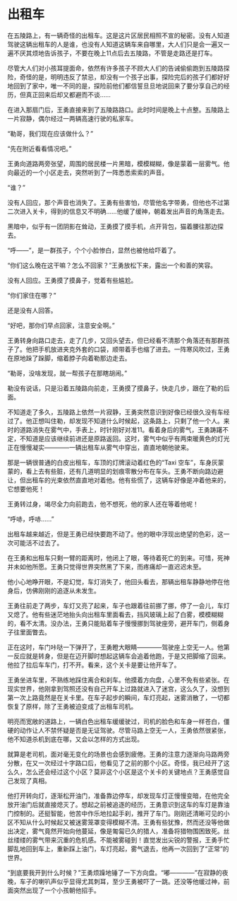 # 出租车
<div class="story">
在五陵路上，有一辆奇怪的出租车。这是这片区居民相照不宣的秘密。没有人知道驾驶这辆出租车的人是谁，也没有人知道这辆车来自哪里，大人们只是会一遍又一遍不厌其烦地告诉孩子，不要在晚上11点后去五陵路，不管是走路还是打车。

尽管大人们对小孩耳提面命，依然有许多孩子不顾大人们的告诫偷偷跑到五陵路探险，奇怪的是，明明违反了禁忌，却没有一个孩子出事，探险完后的孩子们都好好地回到了家中，唯一不同的是，探险前他们都信誓旦旦地说回来了要分享自己的经历，但真正回来后却又都避而不谈……

在进入那扇门后，王勇直接来到了五陵路路口。此时时间是晚上十点整。五陵路上一片寂静，偶尔经过一两辆高速行驶的私家车。

“勒哥，我们现在应该做什么？”

“先在附近看看情况吧。”

王勇向道路两旁张望，周围的居民楼一片黑暗，模模糊糊，像是蒙着一层雾气。他向最近的一个小区走去，突然听到了一阵悉悉索索的声音。

“谁？”

没有人回应，那个声音也消失了。王勇有些害怕，尽管他名字带勇，但他也不过第二次进入关卡，得到的信息又不明确……他缓了缓神，朝着发出声音的角落走去。

黑暗中，似乎有一团阴影在耸动，王勇摸了摸手机，点开背包，猫着腰往那边探去。

“呼——”，是一群孩子，个个小脸惨白，显然也被他给吓着了。

“你们这么晚在这干嘛？怎么不回家？”王勇放松下来，露出一个和善的笑容。

没有人回应。王勇摸了摸鼻子，觉着有些尴尬。

“你们家住在哪？”

还是没有人回答。

“好吧，那你们早点回家，注意安全啊。”

王勇转身向路口走去，走了几步，又回头望去，但已经看不清那个角落还有那群孩子了。他把手机放进夹克外套的口袋，顺带着手也缩了进去。一阵寒风吹过，王勇在原地跺了跺脚，缩着脖子向着勒那边走去。

“勒哥，没啥发现，就一帮孩子在那瞎胡闹。”

勒没有说话，只是沿着五陵路向前走，王勇摸了摸鼻子，快走几步，跟在了勒的后面。

不知道走了多久，五陵路上依然一片寂静，王勇突然意识到好像已经很久没有车经过了。他正想叫住勒，却发现不知道什么时候起，这条路上，只剩了他一个人。来时的道路消失在雾气中，手表上，时针刚好对准11。看着身后的雾气，王勇踌躇不定，不知道是应该继续前进还是原路返回。这时，雾气中似乎有两束暖黄色的灯光正在慢慢凝实————一辆出租车从雾气中穿出，直直地朝他驶来。

那是一辆很普通的白皮出租车，车顶的灯牌滚动着红色的“Taxi 空车”，车身灰蒙蒙的，看上去有些脏，还有几道明显的划痕零散分布在车头。王勇不断向路边避让，但出租车的光束依然直直地对着他。他有些慌了，这辆车好像是冲着他来的，它想要他死！

王勇转过身，竭尽全力向前跑去，他不想死，他的家人还在等着他呢！

“呼哧，呼哧……”

出租车越来越近，但是王勇已经快要跑不动了。他的眼中浮现出绝望的色彩，这一次可能活不过去了。

在王勇和出租车只剩一臂的距离时，他闭上了眼，等待着死亡的到来。可惜，死神并未如他所愿。王勇只觉得世界突然黑了下来，而疼痛却一直迟迟未至。

他小心地睁开眼，不是幻觉，车灯消失了，他回头看去，那辆出租车静静地停在他身后，仿佛刚刚的追逐从未发生。

王勇往前走了两步，车灯又亮了起来，车子也跟着往前挪了挪，停了一会儿，车灯又熄了。他有些迷茫地抬头向出租车里面看去，挡风玻璃上起了白雾，模模糊糊的，看不太清。没办法，王勇只能贴着车子慢慢挪到驾驶座旁，避开车门，侧着身子往里面瞥去。

正在这时，车门咔哒一下弹开了，王勇瞪大眼睛————驾驶座上空无一人。他第一反应就是转身，但是在迈开脚时想起这辆车会追着他跑，于是又把脚缩了回来。他拉了拉后车车门，打不开。看来，这个关卡是要让他开车了。

王勇坐进车里，不熟练地踩住离合和刹车。他摸着方向盘，心里不免有些紧张。在现实世界，他刚拿到驾照还没有自己开车上过路就进入了迷宫，这么久了，没想到第一次上路竟然是在关卡里。在车子起步的瞬间，车灯亮起，迷雾消散了，一切都恢复了原样，除了王勇被迫变成了出租车司机。

明亮而宽敞的道路上，一辆白色出租车缓缓驶过，司机的脸色和车身一样苍白，僵硬的动作让人不禁怀疑是否是无证驾驶。尽管马路上空无一人，王勇依然很紧张，他不知道杀机到底在哪，又会以怎样的方式出现。

就算是老司机，面对毫无变化的场景也会感到疲倦。王勇的注意力逐渐向马路两旁分散，在又一次经过十字路口后，他看见了之前的那个小区。奇怪，我已经开了这么久，怎么还会经过这个小区？莫非这个小区是这个关卡的关键地点？王勇感觉自己发现了真相。

他打开转向灯，逐渐松开油门，准备靠边停车，却发现车灯正慢慢变暗，在他完全放开油门后就直接熄灭了。想起之前被追逐的经历，王勇意识到这车的车灯是靠油门控制的。还挺智能，他苦中作乐地拉起手刹，推开了车门。刚刚还清晰可见的小区不知从什么时候起又被迷雾笼罩变得模糊不清。王勇有些犹豫，然而还没等他做出决定，雾气竟然开始向他蔓延，像是匍匐已久的猎人，准备将猎物围困致死。丝丝缕缕的雾气带来沉重的危机感。不能被雾碰到！直觉发出尖锐的警报，王勇手忙脚乱地回到车上，重新踩上油门，车灯亮起，雾气退去，他再一次回到了“正常”的世界。

“到底要我开到什么时候？”王勇烦躁地锤了一下方向盘。“嘟————”在寂静的夜晚，车子的喇叭声似乎显得尤其刺耳，至少王勇被吓了一跳。还没等他缓过神，前面突然出现了一个小孩朝他招手。


